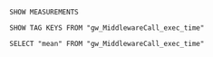 `SHOW MEASUREMENTS`

`SHOW TAG KEYS FROM "gw_MiddlewareCall_exec_time"`

`SELECT "mean" FROM "gw_MiddlewareCall_exec_time"`